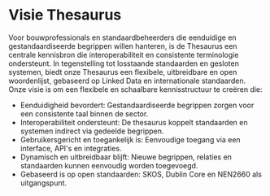 # Visie Thesaurus
Voor bouwprofessionals en standaardbeheerders die eenduidige en gestandaardiseerde begrippen willen hanteren, is de Thesaurus een centrale kennisbron die interoperabiliteit en consistente terminologie ondersteunt. In tegenstelling tot losstaande standaarden en gesloten systemen, biedt onze Thesaurus een flexibele, uitbreidbare en open woordenlijst, gebaseerd op Linked Data en internationale standaarden.
Onze visie is om een flexibele en schaalbare kennisstructuur te creëren die:
- Eenduidigheid bevordert: Gestandaardiseerde begrippen zorgen voor een consistente taal binnen de sector.
- Interoperabiliteit ondersteunt: De thesaurus koppelt standaarden en systemen indirect via gedeelde begrippen.
- Gebruikersgericht en toegankelijk is: Eenvoudige toegang via een interface, API's en integraties.
- Dynamisch en uitbreidbaar blijft: Nieuwe begrippen, relaties en standaarden kunnen eenvoudig worden toegevoegd.
- Gebaseerd is op open standaarden: SKOS, Dublin Core en NEN2660 als uitgangspunt.


